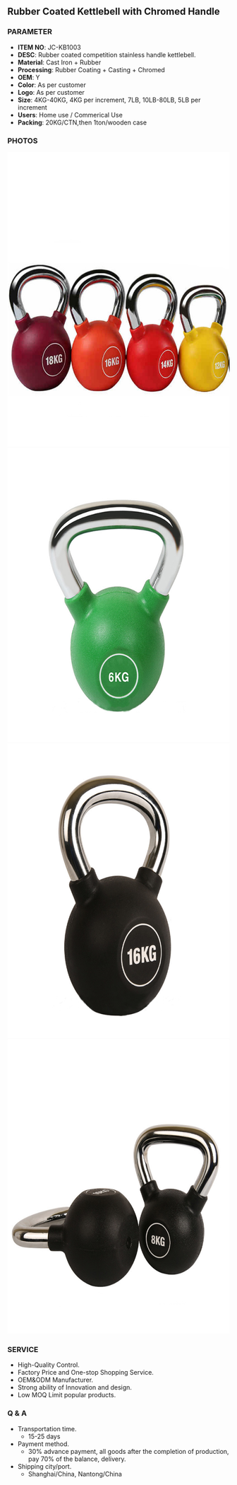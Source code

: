 ## Rubber Coated Kettlebell with Chromed Handle 

### PARAMETER 
* **ITEM NO**: JC-KB1003
* **DESC**: Rubber coated competition stainless handle kettlebell.
* **Material**: Cast Iron + Rubber
* **Processing**: Rubber Coating + Casting + Chromed
* **OEM**: Y
* **Color**: As per customer
* **Logo**: As per customer
* **Size**: 4KG-40KG, 4KG per increment, 7LB, 10LB-80LB, 5LB per increment
* **Users**: Home use / Commerical Use
* **Packing**: 20KG/CTN,then 1ton/wooden case

### PHOTOS 
<img src="/imgs/KB/JC-KB1003/stainless-steel-competition-kettlebell (5).jpg" width="666px" height="666px" />
<img src="/imgs/KB/JC-KB1003/stainless-steel-competition-kettlebell (1).jpg" width="666px" height="666px" />
<img src="/imgs/KB/JC-KB1003/stainless-steel-competition-kettlebell (2).jpg" width="666px" height="666px" />
<img src="/imgs/KB/JC-KB1003/stainless-steel-competition-kettlebell (3).jpg" width="666px" height="666px" />

### SERVICE
* High-Quality Control.
* Factory Price and One-stop Shopping Service.
* OEM&ODM Manufacturer.
* Strong ability of Innovation and design.
* Low MOQ Limit popular products.

### Q & A
* Transportation time.
    * 15-25 days
* Payment method.
    * 30% advance payment, all goods after the completion of production, pay 70% of the balance, delivery.
* Shipping city/port.
    * Shanghai/China, Nantong/China